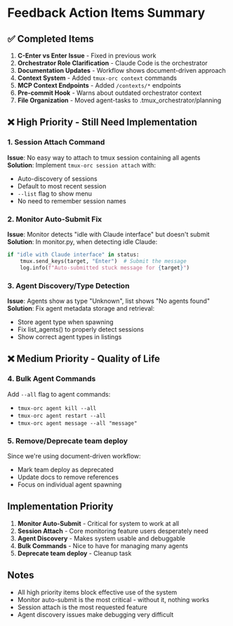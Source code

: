 # Feedback Action Items Summary

## ✅ Completed Items

1. **C-Enter vs Enter Issue** - Fixed in previous work
2. **Orchestrator Role Clarification** - Claude Code is the orchestrator
3. **Documentation Updates** - Workflow shows document-driven approach  
4. **Context System** - Added `tmux-orc context` commands
5. **MCP Context Endpoints** - Added `/contexts/*` endpoints
6. **Pre-commit Hook** - Warns about outdated orchestrator context
7. **File Organization** - Moved agent-tasks to .tmux_orchestrator/planning

## ❌ High Priority - Still Need Implementation

### 1. Session Attach Command
**Issue**: No easy way to attach to tmux session containing all agents
**Solution**: Implement `tmux-orc session attach` with:
- Auto-discovery of sessions
- Default to most recent session
- `--list` flag to show menu
- No need to remember session names

### 2. Monitor Auto-Submit Fix
**Issue**: Monitor detects "idle with Claude interface" but doesn't submit
**Solution**: In monitor.py, when detecting idle Claude:
```python
if "idle with Claude interface" in status:
    tmux.send_keys(target, "Enter")  # Submit the message
    log.info(f"Auto-submitted stuck message for {target}")
```

### 3. Agent Discovery/Type Detection
**Issue**: Agents show as type "Unknown", list shows "No agents found"
**Solution**: Fix agent metadata storage and retrieval:
- Store agent type when spawning
- Fix list_agents() to properly detect sessions
- Show correct agent types in listings

## ❌ Medium Priority - Quality of Life

### 4. Bulk Agent Commands
Add `--all` flag to agent commands:
- `tmux-orc agent kill --all`
- `tmux-orc agent restart --all`
- `tmux-orc agent message --all "message"`

### 5. Remove/Deprecate team deploy
Since we're using document-driven workflow:
- Mark team deploy as deprecated
- Update docs to remove references
- Focus on individual agent spawning

## Implementation Priority

1. **Monitor Auto-Submit** - Critical for system to work at all
2. **Session Attach** - Core monitoring feature users desperately need
3. **Agent Discovery** - Makes system usable and debuggable
4. **Bulk Commands** - Nice to have for managing many agents
5. **Deprecate team deploy** - Cleanup task

## Notes

- All high priority items block effective use of the system
- Monitor auto-submit is the most critical - without it, nothing works
- Session attach is the most requested feature
- Agent discovery issues make debugging very difficult